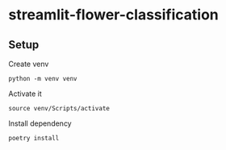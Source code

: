 # streamlit-flower-classification

## Setup

Create venv

    python -m venv venv

Activate it

    source venv/Scripts/activate

Install dependency

    poetry install
